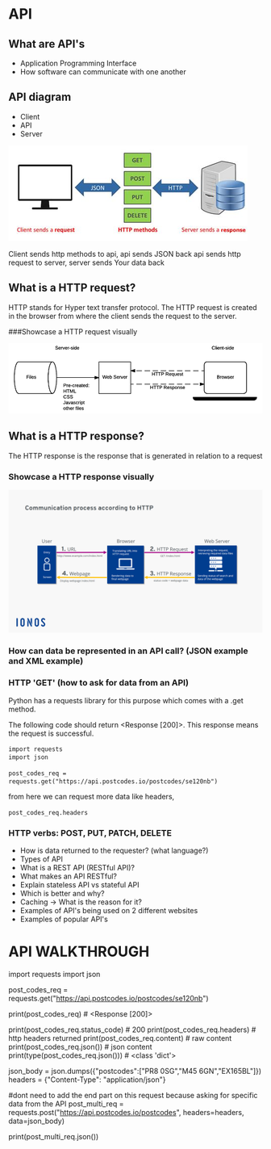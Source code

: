 # API


## What are API's
- Application Programming Interface
- How software can communicate with one another
## API diagram
- Client 
- API 
- Server

![Alt text](th.jpg "API DIAGRAM")


Client sends http methods to api, api sends JSON back
api sends http request to server, server sends Your data back


## What is a HTTP request?
HTTP stands for Hyper text transfer protocol. The HTTP request is created in the browser from where the client sends the request to the server.

###Showcase a HTTP request visually

![Alt text](Basic-Static-App-Server.png "API DIAGRAM")

## What is a HTTP response?
The HTTP response is the response that is generated in relation to a request 



### Showcase a HTTP response visually
![Alt text]( diagram-of-http-communication-process.png "API DIAGRAM")


### How can data be represented in an API call? (JSON example and XML example)



### HTTP 'GET' (how to ask for data from an API)
Python has a requests library for this purpose which comes with a .get method.

The following code should return <Response [200]>. This response means the request is successful. 

```
import requests
import json

post_codes_req = requests.get("https://api.postcodes.io/postcodes/se120nb")
```

from here we can request more data like headers,

`post_codes_req.headers`

### HTTP verbs: POST, PUT, PATCH, DELETE



- How is data returned to the requester? (what language?)
- Types of API
- What is a REST API (RESTful API)?
- What makes an API RESTful?
- Explain stateless API vs stateful API
- Which is better and why?
- Caching -> What is the reason for it?
- Examples of API's being used on 2 different websites
- Examples of popular API's



# API WALKTHROUGH
import requests
import json

post_codes_req = requests.get("https://api.postcodes.io/postcodes/se120nb")

print(post_codes_req) # <Response [200]>

print(post_codes_req.status_code) # 200
print(post_codes_req.headers) # http headers returned
print(post_codes_req.content) # raw content
print(post_codes_req.json()) # json content
print(type(post_codes_req.json())) # <class 'dict'>

json_body = json.dumps({"postcodes":["PR8 0SG","M45 6GN","EX165BL"]})
headers = {"Content-Type": "application/json"}

#dont need to add the end part on this request because asking for specific data from the API
post_multi_req = requests.post("https://api.postcodes.io/postcodes", headers=headers, data=json_body)

print(post_multi_req.json())
